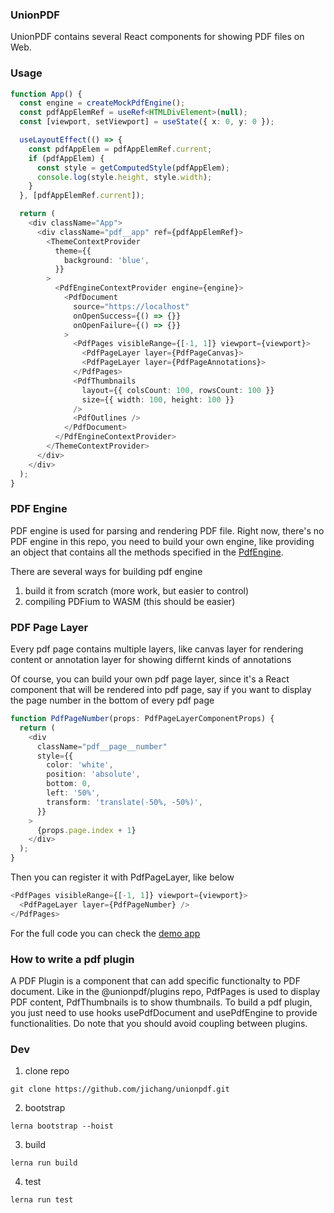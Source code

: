 ### UnionPDF

UnionPDF contains several React components for showing PDF files on Web.

### Usage

```typescript
function App() {
  const engine = createMockPdfEngine();
  const pdfAppElemRef = useRef<HTMLDivElement>(null);
  const [viewport, setViewport] = useState({ x: 0, y: 0 });

  useLayoutEffect(() => {
    const pdfAppElem = pdfAppElemRef.current;
    if (pdfAppElem) {
      const style = getComputedStyle(pdfAppElem);
      console.log(style.height, style.width);
    }
  }, [pdfAppElemRef.current]);

  return (
    <div className="App">
      <div className="pdf__app" ref={pdfAppElemRef}>
        <ThemeContextProvider
          theme={{
            background: 'blue',
          }}
        >
          <PdfEngineContextProvider engine={engine}>
            <PdfDocument
              source="https://localhost"
              onOpenSuccess={() => {}}
              onOpenFailure={() => {}}
            >
              <PdfPages visibleRange={[-1, 1]} viewport={viewport}>
                <PdfPageLayer layer={PdfPageCanvas}>
                <PdfPageLayer layer={PdfPageAnnotations}>
              </PdfPages>
              <PdfThumbnails
                layout={{ colsCount: 100, rowsCount: 100 }}
                size={{ width: 100, height: 100 }}
              />
              <PdfOutlines />
            </PdfDocument>
          </PdfEngineContextProvider>
        </ThemeContextProvider>
      </div>
    </div>
  );
}
```

### PDF Engine

PDF engine is used for parsing and rendering PDF file. Right now, there's no PDF engine in this repo, you need to build your own engine, like providing an object that contains all the methods specified in the [PdfEngine](./packages/models/src/index.ts).

There are several ways for building pdf engine

1. build it from scratch (more work, but easier to control)
2. compiling PDFium to WASM (this should be easier)

### PDF Page Layer

Every pdf page contains multiple layers, like canvas layer for rendering content or annotation layer for showing differnt kinds of annotations

Of course, you can build your own pdf page layer, since it's a React component that will be rendered into pdf page, say if you want to display the page number in the bottom of every pdf page

```typescript
function PdfPageNumber(props: PdfPageLayerComponentProps) {
  return (
    <div
      className="pdf__page__number"
      style={{
        color: 'white',
        position: 'absolute',
        bottom: 0,
        left: '50%',
        transform: 'translate(-50%, -50%)',
      }}
    >
      {props.page.index + 1}
    </div>
  );
}
```

Then you can register it with PdfPageLayer, like below

```typescript
<PdfPages visibleRange={[-1, 1]} viewport={viewport}>
  <PdfPageLayer layer={PdfPageNumber} />
</PdfPages>
```

For the full code you can check the [demo app](./packages/plugins/demo/main.tsx)

### How to write a pdf plugin

A PDF Plugin is a component that can add specific functionalty to PDF document. Like in the @unionpdf/plugins repo, PdfPages is used to display PDF content, PdfThumbnails is to show thumbnails. To build a pdf plugin, you just need to use hooks usePdfDocument and usePdfEngine to provide functionalities. Do note that you should avoid coupling between plugins.

### Dev

1. clone repo

```
git clone https://github.com/jichang/unionpdf.git
```

2. bootstrap

```
lerna bootstrap --hoist
```

3. build

```
lerna run build
```

4. test

```
lerna run test
```
